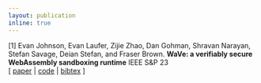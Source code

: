 ```yaml
---
layout: publication
inline: true
---
```


<tr valign="top">
<td class="bibtexnumber" align="right">
[1]
</td>
<td class="bibtexitem">
Evan Johnson, Evan Laufer, Zijie Zhao, Dan Gohman, Shravan Narayan, Stefan Savage, Deian Stefan, and Fraser Brown.
<b>WaVe: a verifiably secure WebAssembly sandboxing runtime</b>
IEEE S&P 23 <br> 
[ 
<a href="https://cseweb.ucsd.edu/~dstefan/pubs/johnson:2023:wave.pdf">paper</a>
 | 
<a href="https://github.com/PLSysSec/wave">code</a>
 |
<a href="https://cseweb.ucsd.edu/~dstefan/pubs/johnson:2023:wave.bib">bibtex</a>
]

</td>
</tr>
